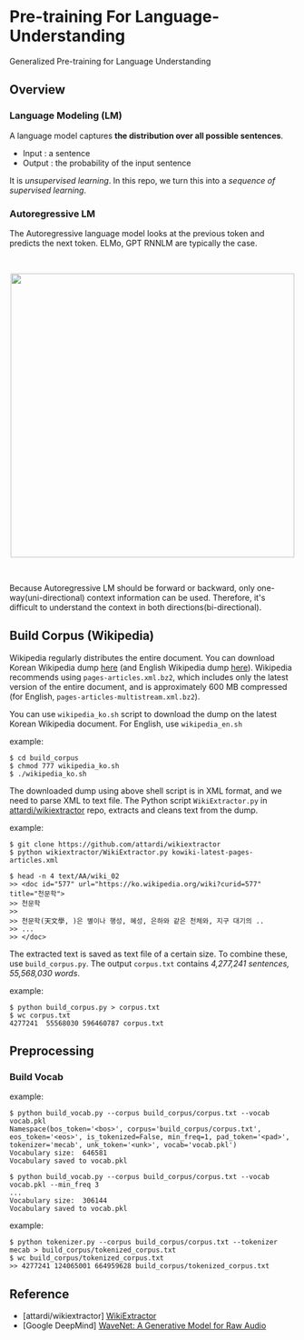 # Pre-training For Language-Understanding
Generalized Pre-training for Language Understanding 

## Overview
### Language Modeling (LM)
A language model captures **the distribution over all possible sentences**.
- Input : a sentence
- Output : the probability of the input sentence

It is _unsupervised learning_. In this repo, we turn this into a _sequence of supervised learning_.

### Autoregressive LM
The Autoregressive language model looks at the previous token and predicts the next token.
ELMo, GPT RNNLM are typically the case.

<br>
<p align="center">
<img width="500" src="https://storage.googleapis.com/deepmind-live-cms/documents/BlogPost-Fig2-Anim-160908-r01.gif" align="middle">
</p>
<br>

Because Autoregressive LM should be forward or backward, only one-way(uni-directional) context information can be used.
Therefore, it's difficult to understand the context in both directions(bi-directional).


## Build Corpus (Wikipedia)
Wikipedia regularly distributes the entire document. You can download Korean Wikipedia dump [here](https://dumps.wikimedia.org/kowiki/) (and English Wikipedia dump [here](https://dumps.wikimedia.org/enwiki/)).
Wikipedia recommends using `pages-articles.xml.bz2`, which includes only the latest version of the entire document, and is approximately 600 MB compressed (for English, `pages-articles-multistream.xml.bz2`).

You can use `wikipedia_ko.sh` script to download the dump on the latest Korean Wikipedia document. For English, use `wikipedia_en.sh`

example:
```
$ cd build_corpus
$ chmod 777 wikipedia_ko.sh
$ ./wikipedia_ko.sh
```

The downloaded dump using above shell script is in XML format, and we need to parse XML to text file. The Python script `WikiExtractor.py` in [attardi/wikiextractor](https://github.com/attardi/wikiextractor) repo, extracts and cleans text from the dump.

example:
```
$ git clone https://github.com/attardi/wikiextractor
$ python wikiextractor/WikiExtractor.py kowiki-latest-pages-articles.xml

$ head -n 4 text/AA/wiki_02
>> <doc id="577" url="https://ko.wikipedia.org/wiki?curid=577" title="천문학">
>> 천문학
>>
>> 천문학(天文學, )은 별이나 행성, 혜성, 은하와 같은 천체와, 지구 대기의 ..
>> ...
>> </doc>
```

The extracted text is saved as text file of a certain size. To combine these, use `build_corpus.py`. The output `corpus.txt` contains _4,277,241 sentences, 55,568,030 words_.

example:
```
$ python build_corpus.py > corpus.txt
$ wc corpus.txt 
4277241  55568030 596460787 corpus.txt
```

## Preprocessing

### Build Vocab

example:
```
$ python build_vocab.py --corpus build_corpus/corpus.txt --vocab vocab.pkl
Namespace(bos_token='<bos>', corpus='build_corpus/corpus.txt', eos_token='<eos>', is_tokenized=False, min_freq=1, pad_token='<pad>', tokenizer='mecab', unk_token='<unk>', vocab='vocab.pkl')
Vocabulary size:  646581
Vocabulary saved to vocab.pkl

$ python build_vocab.py --corpus build_corpus/corpus.txt --vocab vocab.pkl --min_freq 3
...
Vocabulary size:  306144
Vocabulary saved to vocab.pkl
```



example:
```
$ python tokenizer.py --corpus build_corpus/corpus.txt --tokenizer mecab > build_corpus/tokenized_corpus.txt
$ wc build_corpus/tokenized_corpus.txt 
>> 4277241 124065001 664959628 build_corpus/tokenized_corpus.txt
```


## Reference
- [attardi/wikiextractor] [WikiExtractor](https://github.com/attardi/wikiextractor)
- [Google DeepMind] [WaveNet: A Generative Model for Raw Audio](https://deepmind.com/blog/wavenet-generative-model-raw-audio/)
